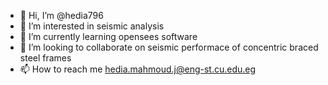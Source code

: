 - 👋 Hi, I’m @hedia796
- 👀 I’m interested in seismic analysis 
- 🌱 I’m currently learning opensees software
- 💞️ I’m looking to collaborate on seismic performace of concentric braced steel frames
- 📫 How to reach me hedia.mahmoud.j@eng-st.cu.edu.eg

<!---
hedia796/hedia796 is a ✨ special ✨ repository because its `README.md` (this file) appears on your GitHub profile.
You can click the Preview link to take a look at your changes.
--->
